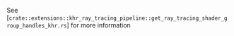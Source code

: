 See [`crate::extensions::khr_ray_tracing_pipeline::get_ray_tracing_shader_group_handles_khr.rs`] for more information